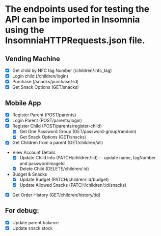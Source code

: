 # The endpoints used for testing the API can be imported in Insomnia using the InsomniaHTTPRequests.json file.
## Vending Machine
- [x] Get child by NFC tag Number (/children/:nfc_tag)
- [x] Login child (/children/login)
- [x] Purchase (/snacks/purchase/:id)
- [x] Get Snack Options (GET/snacks)

## Mobile App
- [x] Register Parent (POST/parents)
- [x] Login Parent (POST/parents/login)
- [x] Register Child (POST/parents/register-child)
    - [x] Get One Password Group (GET/password-group/random)
    - [x] Get Snack Options (GET/snacks)
- [x] Get Children from a parent (GET/children/all)
- View Account Details
    - [x] Update Child Info (PATCH/children/:id) -- update name, tagNumber and passwordImageId
    - [x] Delete Child (DELETE/children/:id)
- Budget & Snacks
    - [x] Update Budget (PATCH/children/:id/budget)
    - [x] Update Allowed Snacks (PATCH/children/:id/snacks)
- [x] Get Order History (GET/children/history/:id)

## For debug:
- [x] Update parent balance
- [x] Update snack stock